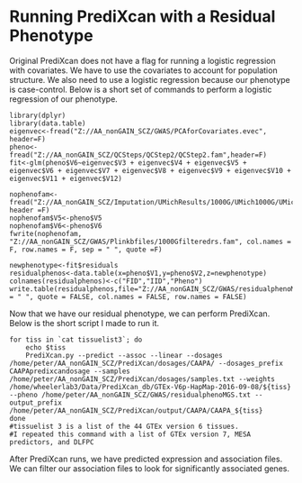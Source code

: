 # Running PrediXcan with a Residual Phenotype
Original PrediXcan does not have a flag for running a logistic regression with covariates.  We have to use the covariates to account for population structure.  We also need to use a logistic regression because our phenotype is case-control.   Below is a short set of commands to perform a logistic regression of our phenotype.

```
library(dplyr)
library(data.table)
eigenvec<-fread("Z://AA_nonGAIN_SCZ/GWAS/PCAforCovariates.evec", header=F)
pheno<-fread("Z://AA_nonGAIN_SCZ/QCSteps/QCStep2/QCStep2.fam",header=F)
fit<-glm(pheno$V6~eigenvec$V3 + eigenvec$V4 + eigenvec$V5 + eigenvec$V6 + eigenvec$V7 + eigenvec$V8 + eigenvec$V9 + eigenvec$V10 + eigenvec$V11 + eigenvec$V12)

nophenofam<-fread("Z://AA_nonGAIN_SCZ/Imputation/UMichResults/1000G/UMich1000G/UMichFiltered/1000GFilteredPlink.fam", header =F)
nophenofam$V5<-pheno$V5
nophenofam$V6<-pheno$V6
fwrite(nophenofam, "Z://AA_nonGAIN_SCZ/GWAS/Plinkbfiles/1000Gfilteredrs.fam", col.names = F, row.names = F, sep = " ", quote =F)

newphenotype<-fit$residuals
residualphenos<-data.table(x=pheno$V1,y=pheno$V2,z=newphenotype)
colnames(residualphenos)<-c("FID","IID","Pheno")
write.table(residualphenos,file="Z://AA_nonGAIN_SCZ/GWAS/residualphenoMGS.txt",sep = " ", quote = FALSE, col.names = FALSE, row.names = FALSE)
```
Now that we have our residual phenotype, we can perform PrediXcan.
Below is the short script I made to run it.
```
for tiss in `cat tissuelist3`; do
    echo $tiss
    PrediXcan.py --predict --assoc --linear --dosages /home/peter/AA_nonGAIN_SCZ/PrediXcan/dosages/CAAPA/ --dosages_prefix CAAPApredixcandosage --samples /home/peter/AA_nonGAIN_SCZ/PrediXcan/dosages/samples.txt --weights /home/wheelerlab3/Data/PrediXcan_db/GTEx-V6p-HapMap-2016-09-08/${tiss} --pheno /home/peter/AA_nonGAIN_SCZ/GWAS/residualphenoMGS.txt --output_prefix /home/peter/AA_nonGAIN_SCZ/PrediXcan/output/CAAPA/CAAPA_${tiss}
done
#tissuelist 3 is a list of the 44 GTEx version 6 tissues.
#I repeated this command with a list of GTEx version 7, MESA predictors, and DLFPC
```
After PrediXcan runs, we have predicted expression and association files.  We can filter our association files to look for significantly associated genes.
